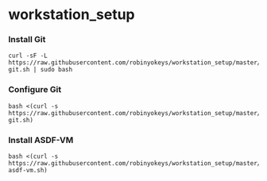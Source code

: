 # workstation_setup

### Install Git

```
curl -sF -L https://raw.githubusercontent.com/robinyokeys/workstation_setup/master/install-git.sh | sudo bash
```

### Configure Git

```
bash <(curl -s https://raw.githubusercontent.com/robinyokeys/workstation_setup/master/userspace/configure-git.sh)
```

### Install ASDF-VM

```
bash <(curl -s https://raw.githubusercontent.com/robinyokeys/workstation_setup/master/userspace/install-asdf-vm.sh)
```
